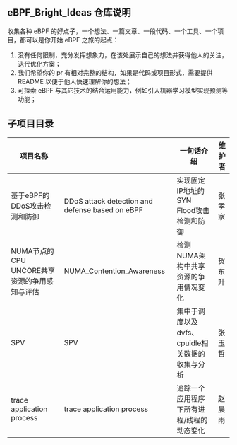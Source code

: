 ## eBPF_Bright_Ideas 仓库说明

收集各种 eBPF 的好点子，一个想法、一篇文章、一段代码、一个工具、一个项目，都可以是你开始 eBPF 之旅的起点：

1. 没有任何限制，充分发挥想象力，在该处展示自己的想法并获得他人的关注，迭代优化方案；
2. 我们希望你的 pr 有相对完整的结构，如果是代码或项目形式，需要提供 README 以便于他人快速理解你的想法；
3. 可探索 eBPF 与其它技术的结合运用能力，例如引入机器学习模型实现预测等功能；

## 子项目目录

| 项目名称                          |                                                 | 一句话介绍                         | 维护者 |
| ----------------------------- | ----------------------------------------------- | ----------------------------- | --- |
| 基于eBPF的DDoS攻击检测和防御            | DDoS attack detection and defense based on eBPF | 实现固定IP地址的SYN Flood攻击检测和防御     | 张孝家 |
| NUMA节点的CPU UNCORE共享资源的争用感知与评估 | NUMA_Contention_Awareness                       | 检测NUMA架构中共享资源的争用情况变化          | 贺东升 |
| SPV                           | SPV                                             | 集中于调度以及dvfs、cpuidle相关数据的收集与分析 | 张玉哲 |
| trace application process     | trace application process                       | 追踪一个应用程序下所有进程/线程的动态变化         | 赵晨雨 |


